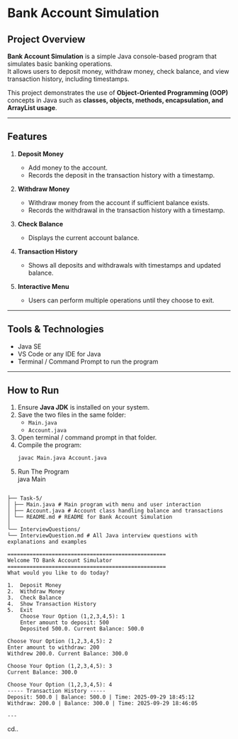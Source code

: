 # Bank Account Simulation

## Project Overview

**Bank Account Simulation** is a simple Java console-based program that simulates basic banking operations.  
It allows users to deposit money, withdraw money, check balance, and view transaction history, including timestamps.

This project demonstrates the use of **Object-Oriented Programming (OOP)** concepts in Java such as **classes, objects, methods, encapsulation, and ArrayList usage**.

---

## Features

1. **Deposit Money**

   - Add money to the account.
   - Records the deposit in the transaction history with a timestamp.

2. **Withdraw Money**

   - Withdraw money from the account if sufficient balance exists.
   - Records the withdrawal in the transaction history with a timestamp.

3. **Check Balance**

   - Displays the current account balance.

4. **Transaction History**

   - Shows all deposits and withdrawals with timestamps and updated balance.

5. **Interactive Menu**
   - Users can perform multiple operations until they choose to exit.

---

## Tools & Technologies

- Java SE
- VS Code or any IDE for Java
- Terminal / Command Prompt to run the program

---

## How to Run

1. Ensure **Java JDK** is installed on your system.
2. Save the two files in the same folder:
   - `Main.java`
   - `Account.java`
3. Open terminal / command prompt in that folder.
4. Compile the program:
   ```bash
   javac Main.java Account.java
   ```
5. Run The Program  
   java Main

```

├── Task-5/
│ ├── Main.java # Main program with menu and user interaction
│ ├── Account.java # Account class handling balance and transactions
│ └── README.md # README for Bank Account Simulation
│
└── InterviewQuestions/
└── InterviewQuestion.md # All Java interview questions with explanations and examples

```

```
==================================================
Welcome TO Bank Account Simulator
==================================================
What would you like to do today?

1.  Deposit Money
2.  Withdraw Money
3.  Check Balance
4.  Show Transaction History
5.  Exit
    Choose Your Option (1,2,3,4,5): 1
    Enter amount to deposit: 500
    Deposited 500.0. Current Balance: 500.0

Choose Your Option (1,2,3,4,5): 2
Enter amount to withdraw: 200
Withdrew 200.0. Current Balance: 300.0

Choose Your Option (1,2,3,4,5): 3
Current Balance: 300.0

Choose Your Option (1,2,3,4,5): 4
----- Transaction History -----
Deposit: 500.0 | Balance: 500.0 | Time: 2025-09-29 18:45:12
Withdraw: 200.0 | Balance: 300.0 | Time: 2025-09-29 18:46:05

---

```
cd..